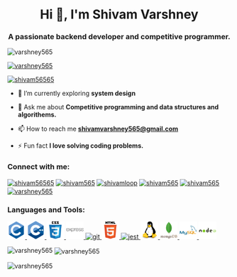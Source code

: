 <h1 align="center">Hi 👋, I'm Shivam Varshney</h1>
<h3 align="center">A passionate backend developer and competitive programmer.</h3>

<p align="left"> <img src="https://komarev.com/ghpvc/?username=varshney565&label=Profile%20views&color=0e75b6&style=flat" alt="varshney565" /> </p>

<p align="left"> <a href="https://github.com/ryo-ma/github-profile-trophy"><img src="https://github-profile-trophy.vercel.app/?username=varshney565" alt="varshney565" /></a> </p>

<p align="left"> <a href="https://twitter.com/shivam56565" target="blank"><img src="https://img.shields.io/twitter/follow/shivam56565?logo=twitter&style=for-the-badge" alt="shivam56565" /></a> </p>

- 🌱 I’m currently exploring **system design**

- 💬 Ask me about **Competitive programming and data structures and algorithems.**

- 📫 How to reach me **shivamvarshney565@gmail.com**

- ⚡ Fun fact **I love solving coding problems.**

<h3 align="left">Connect with me:</h3>
<p align="left">
<a href="https://twitter.com/shivam56565" target="blank"><img align="center" src="https://raw.githubusercontent.com/rahuldkjain/github-profile-readme-generator/master/src/images/icons/Social/twitter.svg" alt="shivam56565" height="30" width="40" /></a>
<a href="https://linkedin.com/in/shivam565" target="blank"><img align="center" src="https://raw.githubusercontent.com/rahuldkjain/github-profile-readme-generator/master/src/images/icons/Social/linked-in-alt.svg" alt="shivam565" height="30" width="40" /></a>
<a href="https://www.codechef.com/users/shivamloop" target="blank"><img align="center" src="https://cdn.jsdelivr.net/npm/simple-icons@3.1.0/icons/codechef.svg" alt="shivamloop" height="30" width="40" /></a>
<a href="https://codeforces.com/profile/shivam565" target="blank"><img align="center" src="https://raw.githubusercontent.com/rahuldkjain/github-profile-readme-generator/master/src/images/icons/Social/codeforces.svg" alt="shivam565" height="30" width="40" /></a>
<a href="https://www.leetcode.com/shivam565" target="blank"><img align="center" src="https://raw.githubusercontent.com/rahuldkjain/github-profile-readme-generator/master/src/images/icons/Social/leet-code.svg" alt="shivam565" height="30" width="40" /></a>
<a href="https://auth.geeksforgeeks.org/user/varshney565" target="blank"><img align="center" src="https://raw.githubusercontent.com/rahuldkjain/github-profile-readme-generator/master/src/images/icons/Social/geeks-for-geeks.svg" alt="varshney565" height="30" width="40" /></a>
</p>

<h3 align="left">Languages and Tools:</h3>
<p align="left"> <a href="https://www.cprogramming.com/" target="_blank" rel="noreferrer"> <img src="https://raw.githubusercontent.com/devicons/devicon/master/icons/c/c-original.svg" alt="c" width="40" height="40"/> </a> <a href="https://www.w3schools.com/cpp/" target="_blank" rel="noreferrer"> <img src="https://raw.githubusercontent.com/devicons/devicon/master/icons/cplusplus/cplusplus-original.svg" alt="cplusplus" width="40" height="40"/> </a> <a href="https://www.w3schools.com/css/" target="_blank" rel="noreferrer"> <img src="https://raw.githubusercontent.com/devicons/devicon/master/icons/css3/css3-original-wordmark.svg" alt="css3" width="40" height="40"/> </a> <a href="https://expressjs.com" target="_blank" rel="noreferrer"> <img src="https://raw.githubusercontent.com/devicons/devicon/master/icons/express/express-original-wordmark.svg" alt="express" width="40" height="40"/> </a> <a href="https://git-scm.com/" target="_blank" rel="noreferrer"> <img src="https://www.vectorlogo.zone/logos/git-scm/git-scm-icon.svg" alt="git" width="40" height="40"/> </a> <a href="https://www.w3.org/html/" target="_blank" rel="noreferrer"> <img src="https://raw.githubusercontent.com/devicons/devicon/master/icons/html5/html5-original-wordmark.svg" alt="html5" width="40" height="40"/> </a> <a href="https://jestjs.io" target="_blank" rel="noreferrer"> <img src="https://www.vectorlogo.zone/logos/jestjsio/jestjsio-icon.svg" alt="jest" width="40" height="40"/> </a> <a href="https://www.linux.org/" target="_blank" rel="noreferrer"> <img src="https://raw.githubusercontent.com/devicons/devicon/master/icons/linux/linux-original.svg" alt="linux" width="40" height="40"/> </a> <a href="https://www.mongodb.com/" target="_blank" rel="noreferrer"> <img src="https://raw.githubusercontent.com/devicons/devicon/master/icons/mongodb/mongodb-original-wordmark.svg" alt="mongodb" width="40" height="40"/> </a> <a href="https://www.mysql.com/" target="_blank" rel="noreferrer"> <img src="https://raw.githubusercontent.com/devicons/devicon/master/icons/mysql/mysql-original-wordmark.svg" alt="mysql" width="40" height="40"/> </a> <a href="https://nodejs.org" target="_blank" rel="noreferrer"> <img src="https://raw.githubusercontent.com/devicons/devicon/master/icons/nodejs/nodejs-original-wordmark.svg" alt="nodejs" width="40" height="40"/> </a> </p>

<p><img align="left" src="https://github-readme-stats.vercel.app/api/top-langs?username=varshney565&show_icons=true&locale=en&layout=compact" alt="varshney565" /></p>

<p>&nbsp;<img align="center" src="https://github-readme-stats.vercel.app/api?username=varshney565&show_icons=true&locale=en" alt="varshney565" /></p>

<p><img align="center" src="https://github-readme-streak-stats.herokuapp.com/?user=varshney565&" alt="varshney565" /></p>
